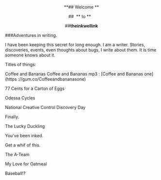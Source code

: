 <p align="center"

**## Welcome **

</p>

<p align="center"

 ##  ** to **
    
</p>

<p align="center"

##**theinkwellink**

</p>

<p align="center">

###Adventures in writing.

</p>

I have been keeping this secret for long enough. I am a writer. Stories, discoveries, events, even thoughts about bugs, I write about them. It is time someone knows about it. 

Titles of things:

Coffee and Bananas 
Coffee and Bananas mp3 : [Coffee and Bananas one](https ://gum.co/Coffeeandbananasone)

77 Cents for a Carton of Eggs

Odessa Cycles

National Creative Control Discovery Day

Finally.

The Lucky Duckling

You've been inked.

Get a whif of this.

The A-Team

My Love for Oatmeal

Baseball!?







